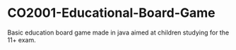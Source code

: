 # CO2001-Educational-Board-Game

Basic education board game made in java aimed at children studying for the 11+ exam.
